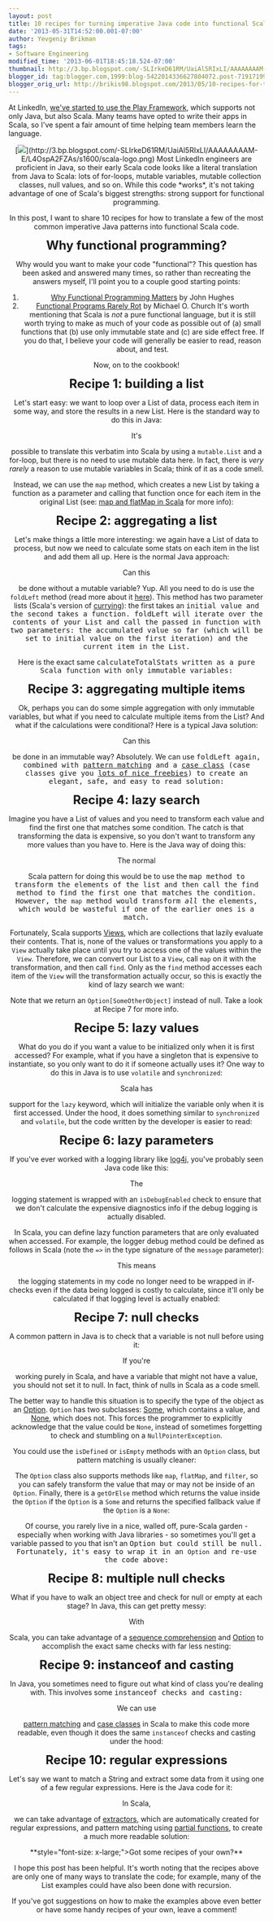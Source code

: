 ```yaml
---
layout: post
title: 10 recipes for turning imperative Java code into functional Scala code
date: '2013-05-31T14:52:00.001-07:00'
author: Yevgeniy Brikman
tags:
- Software Engineering
modified_time: '2013-06-01T18:45:18.524-07:00'
thumbnail: http://3.bp.blogspot.com/-SLIrkeD61RM/UaiAl5RIxLI/AAAAAAAAM-E/L4OspA2FZAs/s72-c/scala-logo.png
blogger_id: tag:blogger.com,1999:blog-5422014336627804072.post-7191719948429771684
blogger_orig_url: http://brikis98.blogspot.com/2013/05/10-recipes-for-turning-imperative-java.html
---
```


At LinkedIn, [we've started to use the Play 
Framework](http://engineering.linkedin.com/play/play-framework-linkedin), 
which supports not only Java, but also Scala. Many teams have opted to write 
their apps in Scala, so I've spent a fair amount of time helping team members 
learn the language. 

<div class="separator" style="clear: both; text-align: center;">[<img 
border="0" 
src="http://3.bp.blogspot.com/-SLIrkeD61RM/UaiAl5RIxLI/AAAAAAAAM-E/L4OspA2FZAs/s1600/scala-logo.png" 
/>](http://3.bp.blogspot.com/-SLIrkeD61RM/UaiAl5RIxLI/AAAAAAAAM-E/L4OspA2FZAs/s1600/scala-logo.png) 
Most LinkedIn engineers are proficient in Java, so their early Scala code 
looks like a literal translation from Java to Scala: lots of for-loops, 
mutable variables, mutable collection classes, null values, and so on. While 
this code *works*, it's not taking advantage of one of Scala's biggest 
strengths: strong support for functional programming. 

In this post, I want to share 10 recipes for how to translate a few of the 
most common imperative Java patterns into functional Scala code. 

<span style="font-size: x-large;">**Why functional programming?** 

Why would you want to make your code "functional"? This question has been 
asked and answered many times, so rather than recreating the answers myself, 
I'll point you to a couple good starting points: 
1. [Why Functional Programming 
Matters](http://www.cs.kent.ac.uk/people/staff/dat/miranda/whyfp90.pdf) by 
John Hughes 
1. [Functional Programs Rarely 
Rot](http://michaelochurch.wordpress.com/2012/12/06/functional-programs-rarely-rot/) 
by Michael O. Church 
It's worth mentioning that Scala is *not* a pure functional language, but it 
is still worth trying to make as much of your code as possible out of (a) 
small functions that (b) use only immutable state and (c) are side effect 
free. If you do that, I believe your code will generally be easier to read, 
reason about, and test. 

Now, on to the cookbook! 

<span style="font-size: x-large;">**Recipe 1: building a list** 

Let's start easy: we want to loop over a List of data, process each item in 
some way, and store the results in a new List. Here is the standard way to do 
this in Java: 

<script src="https://gist.github.com/brikis98/5683445.js"></script> It's 
possible to translate this verbatim into Scala by using a 
<code>mutable.List</code> and a for-loop, but there is no need to use mutable 
data here. In fact, there is *very rarely* a reason to use mutable variables 
in Scala; think of it as a code smell. 

Instead, we can use the <code>map</code> method, which creates a new List by 
taking a function as a parameter and calling that function once for each item 
in the original List (see: [map and flatMap in 
Scala](http://www.brunton-spall.co.uk/post/2011/12/02/map-map-and-flatmap-in-scala/) 
for more info): 

<script src="https://gist.github.com/brikis98/5683455.js"></script> 
<span style="font-size: x-large;">**Recipe 2: aggregating a list** 

Let's make things a little more interesting: we again have a List of data to 
process, but now we need to calculate some stats on each item in the list and 
add them all up. Here is the normal Java approach: 

<script src="https://gist.github.com/brikis98/5683478.js"></script> Can this 
be done without a mutable variable? Yup. All you need to do is use  the 
<code>foldLeft</code> method (read more about it 
[here](http://oldfashionedsoftware.com/2009/07/30/lots-and-lots-of-foldleft-examples/)). 
This method has two parameter lists (Scala's version of 
[currying](http://www.scala-lang.org/node/135)): the first takes an <span 
style="font-family: monospace;">initial value and the second takes a function. 
<span style="font-family: monospace;">foldLeft will iterate over the contents 
of your List and call the passed in function with two parameters: the 
accumulated value so far (which will be set to <span style="font-family: 
monospace;">initial value on the first iteration) and the current item in the 
List. 

Here is the exact same <span style="font-family: 
monospace;">calculateTotalStats written as a pure Scala function with only 
immutable variables: 

<script src="https://gist.github.com/brikis98/5683501.js"></script> 
<span style="font-size: x-large;">**Recipe 3: aggregating multiple items** 

Ok, perhaps you can do some simple aggregation with only immutable variables, 
but what if you need to calculate multiple items from the List? And what if 
the calculations were conditional? Here is a typical Java solution: 

<script src="https://gist.github.com/brikis98/5683532.js"></script> Can this 
be done in an immutable way? Absolutely. We can use <span style="font-family: 
monospace;">foldLeft again, combined with [pattern 
matching](http://www.scala-lang.org/node/120) and a [case 
class](http://www.scala-lang.org/node/107) (case classes give you [lots of 
nice freebies](http://www.scala-lang.org/node/258)) to create an elegant, 
safe, and easy to read solution: 

<script src="https://gist.github.com/brikis98/5683557.js"></script> 
<span style="font-size: x-large;">**Recipe 4: lazy search** 

Imagine you have a List of values and you need to transform each value and 
find the first one that matches some condition. The catch is that transforming 
the data is expensive, so you don't want to transform any more values than you 
have to. Here is the Java way of doing this: 

<script src="https://gist.github.com/brikis98/5684075.js"></script> The normal 
Scala pattern for doing this would be to use the <span style="font-family: 
monospace;">map method to transform the elements of the list and then call the 
<span style="font-family: monospace;">find method to find the first one that 
matches the condition. However, the <code>map</code> method would transform 
*all* the elements, which would be wasteful if one of the earlier ones is a 
match. 

Fortunately, Scala supports 
[Views](http://www.scala-lang.org/api/current/index.html#scala.collection.SeqView), 
which are collections that lazily evaluate their contents. That is, none of 
the values or transformations you apply to a <code>View</code> actually take 
place until you try to access one of the values within the <code>View</code>. 
Therefore, we can convert our List to a <code>View</code>, call 
<code>map</code> on it with the transformation, and then call 
<code>find</code>. Only as the <code>find</code> method accesses each item of 
the <code>View</code> will the transformation actually occur, so this is 
exactly the kind of lazy search we want: 

<script src="https://gist.github.com/brikis98/5684093.js"></script> 
Note that we return an <code>Option[SomeOtherObject]</code> instead of null. 
Take a look at Recipe 7 for more info. 

<span style="font-size: x-large;">**Recipe 5: lazy values** 

What do you do if you want a value to be initialized only when it is first 
accessed? For example, what if you have a singleton that is expensive to 
instantiate, so you only want to do it if someone actually uses it? One way to 
do this in Java is to use <code>volatile</code> and <code>synchronized</code>: 

<script src="https://gist.github.com/brikis98/5684180.js"></script> Scala has 
support for the <code>lazy</code> keyword, which will initialize the variable 
only when it is first accessed. Under the hood, it does something similar to 
<code>synchronized</code> and <code>volatile</code>, but the code written by 
the developer is easier to read: 

<script src="https://gist.github.com/brikis98/5684220.js"></script> 
<span style="font-size: x-large;">**Recipe 6: lazy parameters** 

If you've ever worked with a logging library like 
[log4j](http://logging.apache.org/log4j/2.x/), you've probably seen Java code 
like this: 

<script src="https://gist.github.com/brikis98/5684134.js"></script> The 
logging statement is wrapped with an <code>isDebugEnabled</code> check to 
ensure that we don't calculate the expensive diagnostics info if the debug 
logging is actually disabled. 

In Scala, you can define lazy function parameters that are only evaluated when 
accessed. For example, the logger debug method could be defined as follows in 
Scala (note the <code>=&gt;</code> in the type signature of the 
<code>message</code> parameter): 

<script src="https://gist.github.com/brikis98/5684161.js"></script> This means 
the logging statements in my code no longer need to be wrapped in if-checks 
even if the data being logged is costly to calculate, since it'll only be 
calculated if that logging level is actually enabled: 

<script src="https://gist.github.com/brikis98/5684149.js"></script> 
<span style="font-size: x-large;">**Recipe 7: null checks** 

A common pattern in Java is to check that a variable is not null before using 
it: 

<script src="https://gist.github.com/brikis98/5683739.js"></script>If you're 
working purely in Scala, and have a variable that might not have a value, you 
should not set it to null. In fact, think of nulls in Scala as a code smell. 

The better way to handle this situation is to specify the type of the object 
as an [Option](http://www.scala-lang.org/api/current/index.html#scala.Option). 
<code>Option</code> has two subclasses: 
[Some](http://www.scala-lang.org/api/current/index.html#scala.Some), which 
contains a value, and 
[None](http://www.scala-lang.org/api/current/index.html#scala.None$), which 
does not. This forces the programmer to explicitly acknowledge that the value 
could be <code>None</code>, instead of sometimes forgetting to check and 
stumbling on a <code>NullPointerException</code>. 

You could use the <code>isDefined</code> or <code>isEmpty</code> methods with 
an <code>Option</code> class, but pattern matching is usually cleaner: 

<script src="https://gist.github.com/brikis98/5683775.js"></script> 
The <code>Option</code> class also supports methods like <code>map</code>, 
<code>flatMap</code>, and <code>filter</code>, so you can safely transform the 
value that may or may not be inside of an <code>Option</code>. Finally, there 
is a <code>getOrElse</code> method which returns the value inside the 
<code>Option</code> if the <code>Option</code> is a <code>Some</code> and 
returns the specified fallback value if the <code>Option</code> is a 
<code>None</code>: 

<script src="https://gist.github.com/brikis98/5692280.js"></script> 
Of course, you rarely live in a nice, walled off, pure-Scala garden - 
especially when working with Java libraries - so sometimes you'll get a 
variable passed to you that isn't an <span style="font-family: 
monospace;">Option but could still be null. Fortunately, it's easy to wrap it 
in an <code>Option</code> and re-use the code above: 

<script src="https://gist.github.com/brikis98/5683788.js"></script> 
<span style="font-size: x-large;">**Recipe 8: multiple null checks** 

What if you have to walk an object tree and check for null or empty at each 
stage? In Java, this can get pretty messy: 

<script src="https://gist.github.com/brikis98/5683803.js"></script> With 
Scala, you can take advantage of a [sequence 
comprehension](http://www.scala-lang.org/node/111) and 
[Option](http://www.scala-lang.org/api/current/index.html#scala.Option) to 
accomplish the exact same checks with far less nesting: 

<script src="https://gist.github.com/brikis98/5683828.js"></script> 
<span style="font-size: x-large;">**Recipe 9: instanceof and casting** 

In Java, you sometimes need to figure out what kind of class you're dealing 
with. This involves some <span style="font-family: monospace;">instanceof 
checks and casting: 

<script src="https://gist.github.com/brikis98/5683993.js"></script> We can use 
[pattern matching](http://www.scala-lang.org/node/120) and [case 
classes](http://www.scala-lang.org/node/107) in Scala to make this code more 
readable, even though it does the same <code>instanceof</code> checks and 
casting under the hood: 

<script src="https://gist.github.com/brikis98/5684007.js"></script> 
<span style="font-size: x-large;">**Recipe 10: regular expressions** 

Let's say we want to match a String and extract some data from it using one of 
a few regular expressions. Here is the Java code for it: 

<script src="https://gist.github.com/brikis98/5684026.js"></script> In Scala, 
we can take advantage of [extractors](http://www.scala-lang.org/node/112), 
which are automatically created for regular expressions, and pattern matching 
using [partial 
functions](http://blog.bruchez.name/2011/10/scala-partial-functions-without-phd.html), 
to create a much more readable solution: 

<script src="https://gist.github.com/brikis98/5684035.js"></script> **<span 
style="font-size: x-large;">Got some recipes of your own?** 

I hope this post has been helpful. It's worth noting that the recipes above 
are only one of many ways to translate the code; for example, many of the List 
examples could have also been done with recursion. 

If you've got suggestions on how to make the examples above even better or 
have some handy recipes of your own, leave a comment! 